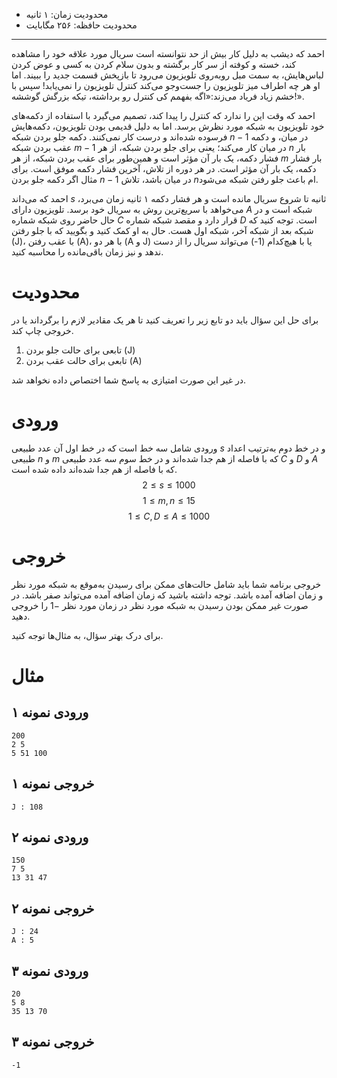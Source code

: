 [_metadata_:id]:- "where-is-tv-remote"
[_metadata_:title]:- "کنترل تلویزیون کجاست؟"
[_metadata_:level]:- "hard"
[_metadata_:author]:- "محمدمهدی پورحیدری"
[_metadata_:series]:- "functions"
+ محدودیت زمان: ۱ ثانیه
+ محدودیت حافظه: ۲۵۶ مگابایت

----------

احمد که دیشب به دلیل کار بیش از حد نتوانسته است سریال مورد علاقه خود را مشاهده کند، خسته و کوفته از سر کار برگشته و بدون سلام کردن به کسی و عوض کردن لباس‌هایش، به سمت مبل روبه‌روی تلویزیون می‌رود تا بازپخش قسمت جدید را ببیند. اما او هر چه اطراف میز تلویزیون را جست‌وجو می‌کند کنترل تلویزیون را نمی‌یابد! سپس با خشم زیاد فریاد می‌زند:«اگه بفهمم کی کنترل رو برداشته، تیکه بزرگش گوششه!».

احمد که وقت این را ندارد که کنترل را پیدا کند، تصمیم می‌گیرد با استفاده از دکمه‌های خود تلویزیون به شبکه مورد نظرش برسد. اما به دلیل قدیمی بودن تلویزیون، دکمه‌هایش فرسوده شده‌اند و درست کار نمی‌کنند.
دکمه جلو بردن شبکه $n-1$ در میان، و دکمه عقب بردن شبکه $m-1$ در میان کار می‌کند؛ یعنی برای جلو بردن شبکه، از هر $n$ بار فشار دکمه، یک بار آن مؤثر است و همین‌طور برای عقب بردن شبکه، از هر $m$ بار فشار دکمه، یک بار آن مؤثر است. در هر دوره از تلاش، آخرین فشار دکمه موفق است. برای مثال اگر دکمه جلو بردن $n-1$ در میان باشد، تلاش $n$ام باعث جلو رفتن شبکه می‌شود.

احمد که می‌داند $s$ ثانیه تا شروع سریال مانده است و هر فشار دکمه ۱ ثانیه زمان می‌برد، می‌خواهد با سریع‌ترین روش به سریال خود برسد. تلویزیون دارای $A$ شبکه است و در حال حاضر روی شبکه شماره $C$ قرار دارد و مقصد شبکه شماره $D$ است. توجه کنید که شبکه بعد از شبکه آخر، شبکه اول هست. حال به او کمک کنید و بگویید که با جلو رفتن (J)، با عقب رفتن (A)، با هر دو (A و J) یا با هیچ‌کدام (1-) می‌تواند سریال را از دست ندهد و نیز زمان باقی‌مانده را محاسبه کنید.

# محدودیت

برای حل این سؤال باید دو تابع زیر را تعریف کنید تا هر یک مقادیر لازم را برگرداند یا در خروجی چاپ کند.

1. تابعی برای حالت جلو بردن (J) 
2. تابعی برای حالت عقب بردن (A)

در غیر این صورت امتیازی به پاسخ شما اختصاص داده نخواهد شد.

# ورودی

ورودی شامل سه خط است که در خط اول آن عدد طبیعی $s$ و در خط دوم به‌ترتیب اعداد طبیعی $n$ و $m$ که با فاصله از هم جدا شده‌اند و در خط سوم سه عدد طبیعی $C$ و $D$ و $A$ که با فاصله از هم جدا شده‌اند داده شده است.
$$2 \le s \le 1000$$
$$1 \le m,n \le 15$$
$$1 \le C,D \le A \le 1000$$

# خروجی

خروجی برنامه شما باید شامل حالت‌های ممکن برای رسیدن به‌موقع به شبکه مورد نظر و زمان اضافه آمده باشد. توجه داشته باشید که زمان اضافه آمده می‌تواند صفر باشد. در صورت غیر ممکن بودن رسیدن به شبکه مورد نظر در زمان مورد نظر $-1$ را خروجی دهید.

برای درک بهتر سؤال، به مثال‌ها توجه کنید.

# مثال

## ورودی نمونه ۱
```
200
2 5
5 51 100
```


## خروجی نمونه ۱
```
J : 108
```

## ورودی نمونه ۲
```
150
7 5
13 31 47
```


## خروجی نمونه ۲
```
J : 24
A : 5
```


## ورودی نمونه ۳
```
20
5 8
35 13 70
```


## خروجی نمونه ۳
```
-1
```

